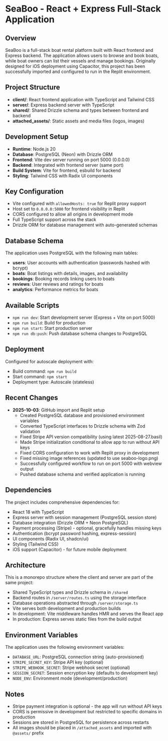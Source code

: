 # SeaBoo - React + Express Full-Stack Application

## Overview
SeaBoo is a full-stack boat rental platform built with React frontend and Express backend. The application allows users to browse and book boats, while boat owners can list their vessels and manage bookings. Originally designed for iOS deployment using Capacitor, this project has been successfully imported and configured to run in the Replit environment.

## Project Structure
- **client/**: React frontend application with TypeScript and Tailwind CSS
- **server/**: Express backend server with TypeScript
- **shared/**: Shared Drizzle schema and types between frontend and backend
- **attached_assets/**: Static assets and media files (logos, images)

## Development Setup
- **Runtime**: Node.js 20
- **Database**: PostgreSQL (Neon) with Drizzle ORM
- **Frontend**: Vite dev server running on port 5000 (0.0.0.0)
- **Backend**: Integrated with frontend server (same port)
- **Build System**: Vite for frontend, esbuild for backend
- **Styling**: Tailwind CSS with Radix UI components

## Key Configuration
- Vite configured with `allowedHosts: true` for Replit proxy support
- Host set to `0.0.0.0:5000` for frontend visibility in Replit
- CORS configured to allow all origins in development mode
- Full TypeScript support across the stack
- Drizzle ORM for database management with auto-generated schemas

## Database Schema
The application uses PostgreSQL with the following main tables:
- **users**: User accounts with authentication (passwords hashed with bcrypt)
- **boats**: Boat listings with details, images, and availability
- **bookings**: Booking records linking users to boats
- **reviews**: User reviews and ratings for boats
- **analytics**: Performance metrics for boats

## Available Scripts
- `npm run dev`: Start development server (Express + Vite on port 5000)
- `npm run build`: Build for production
- `npm run start`: Start production server
- `npm run db:push`: Push database schema changes to PostgreSQL

## Deployment
Configured for autoscale deployment with:
- Build command: `npm run build`
- Start command: `npm start`
- Deployment type: Autoscale (stateless)

## Recent Changes
- **2025-10-03**: GitHub import and Replit setup
  - Created PostgreSQL database and provisioned environment variables
  - Converted TypeScript interfaces to Drizzle schema with Zod validation
  - Fixed Stripe API version compatibility (using latest 2025-08-27.basil)
  - Made Stripe initialization conditional to allow app to run without API keys
  - Fixed CORS configuration to work with Replit proxy in development
  - Fixed missing image references (updated to use seaboo-logo.png)
  - Successfully configured workflow to run on port 5000 with webview output
  - Pushed database schema and verified application is running

## Dependencies
The project includes comprehensive dependencies for:
- React 18 with TypeScript
- Express server with session management (PostgreSQL session store)
- Database integration (Drizzle ORM + Neon PostgreSQL)
- Payment processing (Stripe) - optional, gracefully handles missing keys
- Authentication (bcrypt password hashing, express-session)
- UI components (Radix UI, shadcn/ui)
- Styling (Tailwind CSS)
- iOS support (Capacitor) - for future mobile deployment

## Architecture
This is a monorepo structure where the client and server are part of the same project:
- Shared TypeScript types and Drizzle schema in `/shared`
- Backend routes in `/server/routes.ts` using the storage interface
- Database operations abstracted through `/server/storage.ts`
- Vite serves both development and production builds
- In development: Vite middleware handles HMR and serves the React app
- In production: Express serves static files from the build output

## Environment Variables
The application uses the following environment variables:
- `DATABASE_URL`: PostgreSQL connection string (auto-provisioned)
- `STRIPE_SECRET_KEY`: Stripe API key (optional)
- `STRIPE_WEBHOOK_SECRET`: Stripe webhook secret (optional)
- `SESSION_SECRET`: Session encryption key (defaults to development key)
- `NODE_ENV`: Environment mode (development/production)

## Notes
- Stripe payment integration is optional - the app will run without API keys
- CORS is permissive in development but restricted to specific domains in production
- Sessions are stored in PostgreSQL for persistence across restarts
- All images should be placed in `/attached_assets` and imported with `@assets/` prefix
